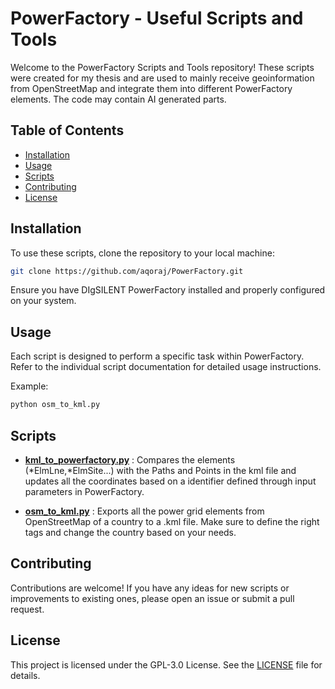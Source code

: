 # PowerFactory - Useful Scripts and Tools

Welcome to the PowerFactory Scripts and Tools repository! These scripts were created for my thesis and are used to mainly receive geoinformation from OpenStreetMap and integrate them into different PowerFactory elements. The code may contain AI generated parts.

## Table of Contents

- [Installation](#installation)
- [Usage](#usage)
- [Scripts](#scripts)
- [Contributing](#contributing)
- [License](#license)

## Installation

To use these scripts, clone the repository to your local machine:

```bash
git clone https://github.com/aqoraj/PowerFactory.git
```

Ensure you have DIgSILENT PowerFactory installed and properly configured on your system.

## Usage

Each script is designed to perform a specific task within PowerFactory. Refer to the individual script documentation for detailed usage instructions.

Example:

```bash
python osm_to_kml.py
```

## Scripts

- **[kml_to_powerfactory.py](kml_to_powerfactory.py)** : Compares the elements (*ElmLne,*ElmSite...) with the Paths and Points in the kml file and updates all the coordinates based on a identifier defined through input parameters in PowerFactory.

- **[osm_to_kml.py](osm_to_kml.py)** : Exports all the power grid elements from OpenStreetMap of a country to a .kml file. Make sure to define the right tags and change the country based on your needs.

## Contributing

Contributions are welcome! If you have any ideas for new scripts or improvements to existing ones, please open an issue or submit a pull request.

## License

This project is licensed under the GPL-3.0 License. See the [LICENSE](LICENSE) file for details.
